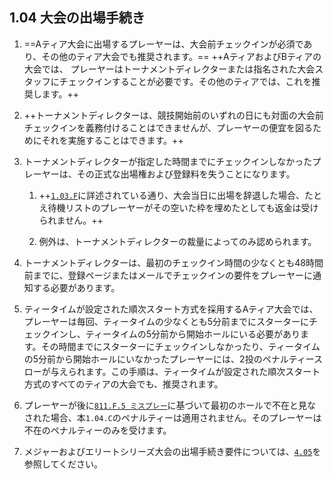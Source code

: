 ## 1.04 大会の出場手続き

1. ==Aティア大会に出場するプレーヤーは、大会前チェックインが必須であり、その他のティア大会でも推奨されます。==
++AティアおよびBティアの大会では、
プレーヤーはトーナメントディレクターまたは指名された大会スタッフにチェックインすることが必要です。その他のティアでは、これを推奨します。++

1. ++トーナメントディレクターは、競技開始前のいずれの日にも対面の大会前チェックインを義務付けることはできませんが、プレーヤーの便宜を図るためにそれを実施することはできます。++

1. トーナメントディレクターが指定した時間までにチェックインしなかったプレーヤーは、その正式な出場権および登録料を失うことになります。

	1. ++[`1.03.F`](#参加辞退と返金)に詳述されている通り、大会当日に出場を辞退した場合、たとえ待機リストのプレーヤーがその空いた枠を埋めたとしても返金は受けられません。++

    1. 例外は、トーナメントディレクターの裁量によってのみ認められます。

1. トーナメントディレクターは、最初のチェックイン時間の少なくとも48時間前までに、登録ページまたはメールでチェックインの要件をプレーヤーに通知する必要があります。

1. ティータイムが設定された順次スタート方式を採用するAティア大会では、プレーヤーは毎回、ティータイムの少なくとも5分前までにスターターにチェックインし、ティータイムの5分前から開始ホールにいる必要があります。その時間までにスターターにチェックインしなかったり、ティータイムの5分前から開始ホールにいなかったプレーヤーには、2投のペナルティースローが与えられます。この手順は、ティータイムが設定された順次スタート方式のすべてのティアの大会でも、推奨されます。

1. プレーヤーが後に[`811.F.5 ミスプレー`](ordg/811)に基づいて最初のホールで不在と見なされた場合、本`1.04.C`のペナルティーは適用されません。そのプレーヤーは不在のペナルティーのみを受けます。

1. メジャーおよびエリートシリーズ大会の出場手続き要件については、[`4.05`](#登録出場手続きおよび競技の開始)を参照してください。
